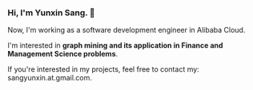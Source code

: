 ### Hi, I'm Yunxin Sang. 👋

<!--
**sangyx/sangyx** is a ✨ _special_ ✨ repository because its `README.md` (this file) appears on your GitHub profile.
- 🌱 I’m currently learning **Recommendation System**
- 💬 Ask me about **Python & Deep Learning**
-->

Now, I'm working as a software development engineer in Alibaba Cloud.

I'm interested in **graph mining and its application in Finance and Management Science problems**.

If you're interested in my projects, feel free to contact my: sangyunxin.at.gmail.com.
